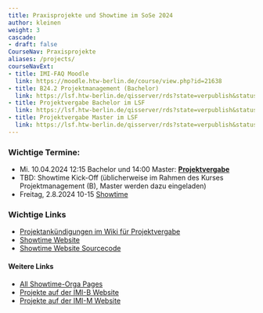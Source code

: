 ```yaml
---
title: Praxisprojekte und Showtime im SoSe 2024
author: kleinen
weight: 3
cascade:
- draft: false
CourseNav: Praxisprojekte
aliases: /projects/
courseNavExt:
- title: IMI-FAQ Moodle
  link: https://moodle.htw-berlin.de/course/view.php?id=21638
- title: B24.2 Projektmanagement (Bachelor)
  link: https://lsf.htw-berlin.de/qisserver/rds?state=verpublish&status=init&vmfile=no&publishid=204965&moduleCall=webInfo&publishConfFile=webInfo&publishSubDir=veranstaltung
- title: Projektvergabe Bachelor im LSF
  link: https://lsf.htw-berlin.de/qisserver/rds?state=verpublish&status=init&vmfile=no&publishid=204917&moduleCall=webInfo&publishConfFile=webInfo&publishSubDir=veranstaltung
- title: Projektvergabe Master im LSF
  link: https://lsf.htw-berlin.de/qisserver/rds?state=verpublish&status=init&vmfile=no&publishid=204920&moduleCall=webInfo&publishConfFile=webInfo&publishSubDir=veranstaltung
---
```


### Wichtige Termine:
- Mi. 10.04.2024 12:15 Bachelor und 14:00 Master: **[Projektvergabe](https://wiki.htw-berlin.de/confluence/display/fb4imi/Projekte+im+SoSe+2024)**
- TBD: Showtime Kick-Off (üblicherweise im Rahmen des Kurses Projektmanagement (B), Master werden dazu eingeladen)
- Freitag, 2.8.2024 10-15 [Showtime](https://showtime.f4.htw-berlin.de/)

### Wichtige Links
 - [Projektankündigungen im Wiki für Projektvergabe](https://wiki.htw-berlin.de/confluence/display/fb4imi/Projekte+im+SoSe+2024)
 - [Showtime Website](https://showtime.f4.htw-berlin.de/)
 - [Showtime Website Sourcecode](https://github.com/htw-imi-showtime)

#### Weitere Links
- [All Showtime-Orga Pages](https://wiki.htw-berlin.de/confluence/display/fb4imi/Showtime)
- [Projekte auf der IMI-B Website](https://imi-bachelor.htw-berlin.de/studium/projekte/)
- [Projekte auf der IMI-M Website](https://imi-master.htw-berlin.de/studium/projekte/)






